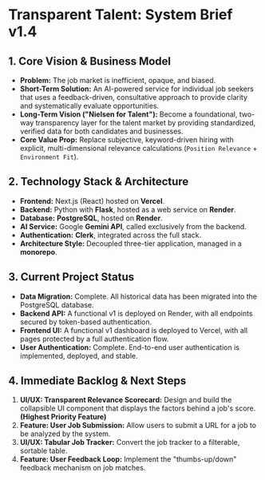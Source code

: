 # Transparent Talent: System Brief v1.4

## 1. Core Vision & Business Model
*   **Problem:** The job market is inefficient, opaque, and biased.
*   **Short-Term Solution:** An AI-powered service for individual job seekers that uses a feedback-driven, consultative approach to provide clarity and systematically evaluate opportunities.
*   **Long-Term Vision ("Nielsen for Talent"):** Become a foundational, two-way transparency layer for the talent market by providing standardized, verified data for both candidates and businesses.
*   **Core Value Prop:** Replace subjective, keyword-driven hiring with explicit, multi-dimensional relevance calculations (`Position Relevance` + `Environment Fit`).

## 2. Technology Stack & Architecture
*   **Frontend:** Next.js (React) hosted on **Vercel**.
*   **Backend:** Python with **Flask**, hosted as a web service on **Render**.
*   **Database:** **PostgreSQL**, hosted on **Render**.
*   **AI Service:** Google **Gemini API**, called exclusively from the backend.
*   **Authentication:** **Clerk**, integrated across the full stack.
*   **Architecture Style:** Decoupled three-tier application, managed in a **monorepo**.

## 3. Current Project Status
*   **Data Migration:** Complete. All historical data has been migrated into the PostgreSQL database.
*   **Backend API:** A functional v1 is deployed on Render, with all endpoints secured by token-based authentication.
*   **Frontend UI:** A functional v1 dashboard is deployed to Vercel, with all pages protected by a full authentication flow.
*   **User Authentication:** Complete. End-to-end user authentication is implemented, deployed, and stable.

## 4. Immediate Backlog & Next Steps
1.  **UI/UX: Transparent Relevance Scorecard:** Design and build the collapsible UI component that displays the factors behind a job's score. **(Highest Priority Feature)**
2.  **Feature: User Job Submission:** Allow users to submit a URL for a job to be analyzed by the system.
3.  **UI/UX: Tabular Job Tracker:** Convert the job tracker to a filterable, sortable table.
4.  **Feature: User Feedback Loop:** Implement the "thumbs-up/down" feedback mechanism on job matches.